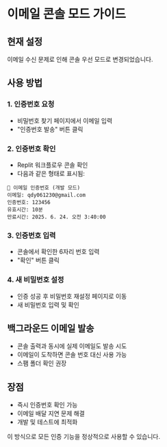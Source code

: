 # 이메일 콘솔 모드 가이드

## 현재 설정
이메일 수신 문제로 인해 콘솔 우선 모드로 변경되었습니다.

## 사용 방법

### 1. 인증번호 요청
- 비밀번호 찾기 페이지에서 이메일 입력
- "인증번호 발송" 버튼 클릭

### 2. 인증번호 확인
- Replit 워크플로우 콘솔 확인
- 다음과 같은 형태로 표시됨:
```
📧 이메일 인증번호 (개발 모드)
이메일: qdy061230@gmail.com
인증번호: 123456
유효시간: 10분
만료시간: 2025. 6. 24. 오전 3:40:00
```

### 3. 인증번호 입력
- 콘솔에서 확인한 6자리 번호 입력
- "확인" 버튼 클릭

### 4. 새 비밀번호 설정
- 인증 성공 후 비밀번호 재설정 페이지로 이동
- 새 비밀번호 입력 및 확인

## 백그라운드 이메일 발송
- 콘솔 출력과 동시에 실제 이메일도 발송 시도
- 이메일이 도착하면 콘솔 번호 대신 사용 가능
- 스팸 폴더 확인 권장

## 장점
- 즉시 인증번호 확인 가능
- 이메일 배달 지연 문제 해결
- 개발 및 테스트에 최적화

이 방식으로 모든 인증 기능을 정상적으로 사용할 수 있습니다.